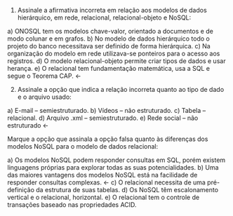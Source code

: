 1. Assinale a afirmativa incorreta em relação aos modelos de dados hierárquico, em rede, relacional, relacional-objeto e NoSQL:

a) ONOSQL tem os modelos chave-valor, orientado a documentos e de modo colunar e em grafos.
b) No modelo de dados hierárquico todo o projeto do banco necessitava ser definido de forma hierárquica.
c) Na organização do modelo em rede utilizava-se ponteiros para o acesso aos registros.
d) O modelo relacional-objeto permite criar tipos de dados e usar herança.
e) O relacional tem fundamentação matemática, usa a SQL e segue o Teorema CAP. <-

2. Assinale a opção que indica a relação incorreta quanto ao tipo de dado e o arquivo usado:

a) E-mail – semiestruturado.
b) Vídeos – não estruturado.
c) Tabela – relacional.
d) Arquivo .xml – semiestruturado.
e) Rede social – não estruturado <- 

 Marque a opção que assinala a opção falsa quanto às diferenças dos modelos NoSQL para o modelo de dados relacional:

a) Os modelos NoSQL podem responder consultas em SQL, porém existem linguagens próprias para explorar todas as suas potencialidades.
b) Uma das maiores vantagens dos modelos NoSQL está na facilidade de responder consultas complexas. <-
c) O relacional necessita de uma pré-definição da estrutura de suas tabelas.
d) Os NoSQL têm escalonamento vertical e o relacional, horizontal.
e) O relacional tem o controle de transações baseado nas propriedades ACID.